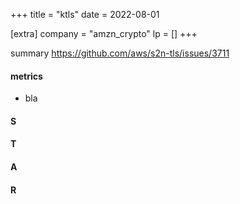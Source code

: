 +++
title = "ktls"
date = 2022-08-01

[extra]
company = "amzn_crypto"
lp = []
+++

summary
https://github.com/aws/s2n-tls/issues/3711

#### metrics
- bla

#### S

#### T

#### A

#### R

